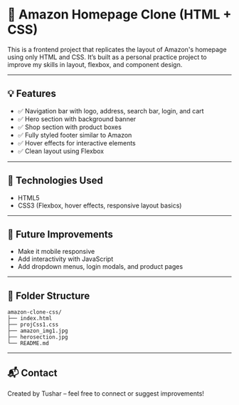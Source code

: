 # 🛒 Amazon Homepage Clone (HTML + CSS)

This is a frontend project that replicates the layout of Amazon's homepage using only HTML and CSS. It’s built as a personal practice project to improve my skills in layout, flexbox, and component design.

---

## 💡 Features

- ✅ Navigation bar with logo, address, search bar, login, and cart
- ✅ Hero section with background banner
- ✅ Shop section with product boxes
- ✅ Fully styled footer similar to Amazon
- ✅ Hover effects for interactive elements
- ✅ Clean layout using Flexbox

---

## 🔧 Technologies Used

- HTML5
- CSS3 (Flexbox, hover effects, responsive layout basics)

---

## 🚀 Future Improvements

- Make it mobile responsive
- Add interactivity with JavaScript
- Add dropdown menus, login modals, and product pages

---


## 📁 Folder Structure

```
amazon-clone-css/
├── index.html
├── projCss1.css
├── amazon_img1.jpg
├── herosection.jpg
└── README.md
```

---

## 📬 Contact

Created by Tushar – feel free to connect or suggest improvements!
